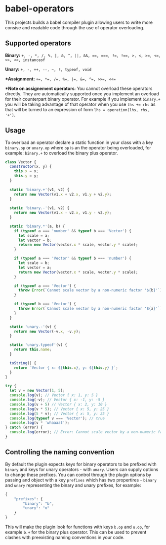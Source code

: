 # babel-operators

This projects builds a babel compiler plugin allowing users to write more consise and readable code through the use of operator overloading.

## Supported operators

**Binary:**
`+, -, *, /, %, |, &, ^, ||, &&, ==, ===, !=, !==, >, <, >=, <=, >>, <<, instanceof`

**Unary:**
`+, -, ++, --, ~, !, typeof, void`

**&ast;Assignment:**
`+=, *=, /=, %=, |=, &=, ^=, >>=, <<=`

**&ast;Note on assignement operators**:
You cannot overload these operators directly. They are automatically supported once you implement an overload for their counterpart binary operator. For example if you implement `binary.+` you will be taking advantage of that operator when you use `lhs += rhs` as that will be turned to an expression of form `lhs = operation(lhs, rhs, '+')`.

## Usage

To overload an operator declare a static function in your class with a key `binary.op` or `unary.op` where `op` is an the operator
being overloaded, for example: `binary.+` to overload the binary plus operator.

```javascript
class Vector {
  constructor(x, y) {
    this.x = x;
    this.y = y;
  }
  
  static 'binary.+'(v1, v2) {
    return new Vector(v1.x + v2.x, v1.y + v2.y);
  }
  
  static 'binary.-'(v1, v2) {
    return new Vector(v1.x - v2.x, v1.y - v2.y);
  }

  static 'binary.*'(a, b) {
    if (typeof a === 'number' && typeof b === 'Vector') {
      let scale = a;
      let vector = b;
      return new Vector(vector.x * scale, vector.y * scale);
    }

    if (typeof a === 'Vector' && typeof b === 'number') {
      let scale = b;
      let vector = a;
      return new Vector(vector.x * scale, vector.y * scale);
    }

    if (typeof a === 'Vector') {
      throw Error(`Cannot scale vector by a non-numeric factor '${b}'`);
    }

    if (typeof b === 'Vector') {
      throw Error(`Cannot scale vector by a non-numeric factor '${a}'`);
    }
  }

  static 'unary.-'(v) {
    return new Vector(-v.x, -v.y);
  }

  static 'unary.typeof'(v) {
    return this.name;
  }

  toString() {
    return `Vector { x: ${this.x}, y: ${this.y} }`;
  }
}

try {
  let v = new Vector(1, 5);
  console.log(v); // Vector { x: 1, y: 5 }
  console.log(-v); // Vector { x: -1, y: -5 }
  console.log(v + 5) // Vector { x: 2, y: 10 }
  console.log(v * 5); // Vector { x: 5, y: 25 }
  console.log(5 * v); // Vector { x: 5, y: 25 }
  console.log(typeof v === 'Vector'); // true
  console.log(v * 'whaaaat');
} catch (error) {
  console.log(error); // Error: Cannot scale vector by a non-numeric factor '[object Object]'
}
```

## Controlling the naming convention

By default the plugin expects keys for binary operators to be prefixed with `binary` and keys for unary operators - with `unary`. Users can supply options to change these prefixes. You can control through the plugin options by passing and object with a key `prefixes` which has two propertires - `binary` and `unary` representing the binary and unary prefixes, for example:

```javascript
{
    "prefixes": {
        "binary": "b",
        "unary": "u"
    }
}
```

This will make the plugin look for functions with keys `b.op` and `u.op`, for example `b.+` for the binary plus operator.
This can be used to prevent clashes with preexisting naming conventions in your code.
